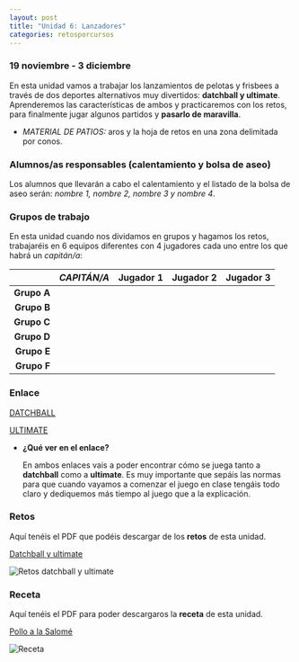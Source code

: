 ```yaml
---
layout: post
title: "Unidad 6: Lanzadores"
categories: retosporcursos
---
```


### **19 noviembre - 3 diciembre**

En esta unidad vamos a trabajar los lanzamientos de pelotas y frisbees a través de dos deportes alternativos muy divertidos: **datchball y ultimate**. Aprenderemos las características de ambos y practicaremos con los retos, para finalmente jugar algunos partidos y **pasarlo de maravilla**.

* *MATERIAL DE PATIOS:* aros y la hoja de retos en una zona delimitada por conos.

### **Alumnos/as responsables (calentamiento y bolsa de aseo)**

Los alumnos que llevarán a cabo el calentamiento y el listado de la bolsa de aseo serán: *nombre 1, nombre 2, nombre 3 y nombre 4*.

### **Grupos de trabajo**

En esta unidad cuando nos dividamos en grupos y hagamos los retos, trabajaréis en 6 equipos diferentes con 4 jugadores cada uno entre los que habrá un *capitán/a*:

|      |*CAPITÁN/A*|Jugador 1|Jugador 2|Jugador 3|
|-----:|-----:|-----:|-----:|-----:|
|**Grupo A**|      |      |      |      |
|**Grupo B**|      |      |      |      |
|**Grupo C**|      |      |      |      |
|**Grupo D**|      |      |      |      |
|**Grupo E**|      |      |      |      |
|**Grupo F**|      |      |      |      |

### **Enlace** 

[DATCHBALL](https://danieledufis.github.io/deportesalternativos/deportesalternativos-datchball)

[ULTIMATE](https://danieledufis.github.io/deportesalternativos/deportesalternativos-ultimate)

* **¿Qué ver en el enlace?**

  En ambos enlaces vais a poder encontrar cómo se juega tanto a **datchball** como a **ultimate**. Es muy importante que sepáis las normas para que cuando vayamos a     comenzar el juego en clase tengáis todo claro y dediquemos más tiempo al juego que a la explicación.
  
### **Retos** 

Aquí tenéis el PDF que podéis descargar de los **retos** de esta unidad.

[Datchball y ultimate](https://danieledufis.github.io/pdfs/Datchball-ultimate-retos-4.pdf)

![Retos datchball y ultimate](https://danieledufis.github.io/images_text/Datchball-ultimate-retos-4_page-0001.jpg)

### **Receta**           

Aquí tenéis el PDF para poder descargaros la **receta** de esta unidad.

[Pollo a la Salomé](https://danieledufis.github.io/pdfs/Receta-Pollo%20a%20la%20Salom%C3%A9.pdf) 

![Receta](https://danieledufis.github.io/images_text/Receta-Pollo%20a%20la%20Salom%C3%A9_page-0001.jpg)

[Datchball y ultimate]:../../pdfs/Datchball-ultimate-retos-4.pdf
[Pollo a la Salomé]:../../pdfs/Receta-Pollo%20a%20la%20Salom%C3%A9.pdf
